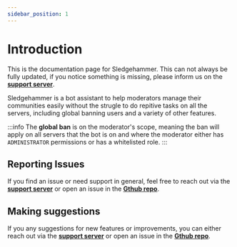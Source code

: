 ```yaml
---
sidebar_position: 1
---
```


# Introduction

This is the documentation page for Sledgehammer. This can not always be fully updated, if you notice something is missing, please inform us on the **[support server](https://discord.gg/5bTsAPnfje)**.

Sledgehammer is a bot assistant to help moderators manage their communities easily without the strugle to do repitive tasks on all the servers, including global banning users and a variety of other features.

:::info
The **global ban** is on the moderator's scope, meaning the ban will apply on all servers that the bot is on and where the moderator either has `ADMINISTRATOR` permissions or has a whitelisted role.
:::

## Reporting Issues

If you find an issue or need support in general, feel free to reach out via the **[support server](https://discord.gg/5bTsAPnfje)** or open an issue in the **[Gthub repo](https://github.com/Momentum-Free/sledgehammer-bot-docs/issues)**. 

## Making suggestions

If you any suggestions for new features or improvements, you can either reach out via the **[support server](https://discord.gg/5bTsAPnfje)** or open an issue in the **[Gthub repo](https://github.com/Momentum-Free/sledgehammer-bot-docs/issues)**.
